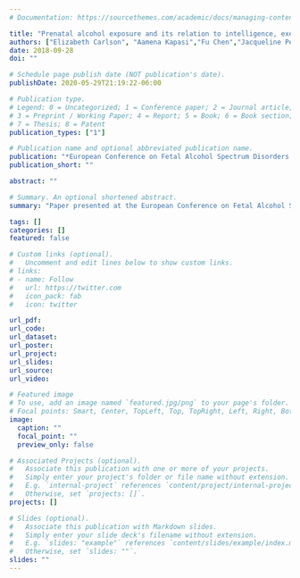 ```yaml
---
# Documentation: https://sourcethemes.com/academic/docs/managing-content/

title: "Prenatal alcohol exposure and its relation to intelligence, executive functions, and antisocial and prosocial outcomes"
authors: ["Elizabeth Carlson", "Aamena Kapasi","Fu Chen","Jacqueline Pei","Ying Cui","Tara Anderson","Mansfield Mela"]
date: 2018-09-28
doi: ""

# Schedule page publish date (NOT publication's date).
publishDate: 2020-05-29T21:19:22-06:00

# Publication type.
# Legend: 0 = Uncategorized; 1 = Conference paper; 2 = Journal article;
# 3 = Preprint / Working Paper; 4 = Report; 5 = Book; 6 = Book section;
# 7 = Thesis; 8 = Patent
publication_types: ["1"]

# Publication name and optional abbreviated publication name.
publication: "*European Conference on Fetal Alcohol Spectrum Disorders 2018*"
publication_short: ""

abstract: ""

# Summary. An optional shortened abstract.
summary: "Paper presented at the European Conference on Fetal Alcohol Spectrum Disorders 2018, Berlin, German"

tags: []
categories: []
featured: false

# Custom links (optional).
#   Uncomment and edit lines below to show custom links.
# links:
# - name: Follow
#   url: https://twitter.com
#   icon_pack: fab
#   icon: twitter

url_pdf:
url_code:
url_dataset:
url_poster:
url_project:
url_slides:
url_source:
url_video:

# Featured image
# To use, add an image named `featured.jpg/png` to your page's folder. 
# Focal points: Smart, Center, TopLeft, Top, TopRight, Left, Right, BottomLeft, Bottom, BottomRight.
image:
  caption: ""
  focal_point: ""
  preview_only: false

# Associated Projects (optional).
#   Associate this publication with one or more of your projects.
#   Simply enter your project's folder or file name without extension.
#   E.g. `internal-project` references `content/project/internal-project/index.md`.
#   Otherwise, set `projects: []`.
projects: []

# Slides (optional).
#   Associate this publication with Markdown slides.
#   Simply enter your slide deck's filename without extension.
#   E.g. `slides: "example"` references `content/slides/example/index.md`.
#   Otherwise, set `slides: ""`.
slides: ""
---
```

